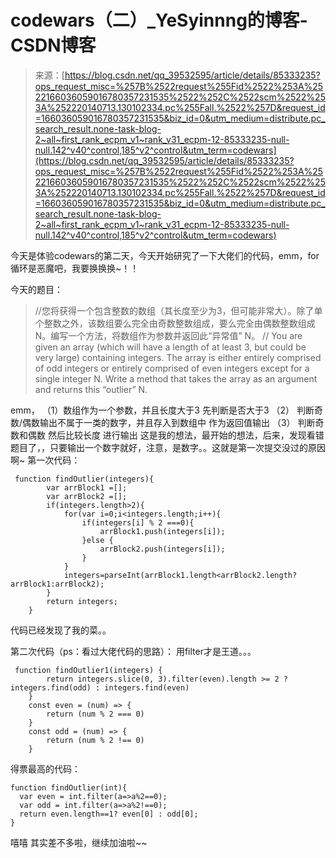 <!--yml
category: codewars
date: 2022-08-13 11:40:15
-->

# codewars（二）_YeSyinnng的博客-CSDN博客

> 来源：[https://blog.csdn.net/qq_39532595/article/details/85333235?ops_request_misc=%257B%2522request%255Fid%2522%253A%2522166036059016780357231535%2522%252C%2522scm%2522%253A%252220140713.130102334.pc%255Fall.%2522%257D&request_id=166036059016780357231535&biz_id=0&utm_medium=distribute.pc_search_result.none-task-blog-2~all~first_rank_ecpm_v1~rank_v31_ecpm-12-85333235-null-null.142^v40^control,185^v2^control&utm_term=codewars](https://blog.csdn.net/qq_39532595/article/details/85333235?ops_request_misc=%257B%2522request%255Fid%2522%253A%2522166036059016780357231535%2522%252C%2522scm%2522%253A%252220140713.130102334.pc%255Fall.%2522%257D&request_id=166036059016780357231535&biz_id=0&utm_medium=distribute.pc_search_result.none-task-blog-2~all~first_rank_ecpm_v1~rank_v31_ecpm-12-85333235-null-null.142^v40^control,185^v2^control&utm_term=codewars)

今天是体验codewars的第二天，今天开始研究了一下大佬们的代码，emm，for循环是恶魔吧，我要换换换~！！

今天的题目：

> //您将获得一个包含整数的数组（其长度至少为3，但可能非常大）。除了单个整数之外，该数组要么完全由奇数整数组成，要么完全由偶数整数组成N。编写一个方法，将数组作为参数并返回此“异常值”
> N。 // You are given an array (which will have a length of at least
> 3, but could be very large) containing integers. The array is either
> entirely comprised of odd integers or entirely comprised of even
> integers except for a single integer N. Write a method that takes the
> array as an argument and returns this “outlier” N.

emm，
（1）数组作为一个参数，并且长度大于3 先判断是否大于3
（2） 判断奇数/偶数输出不属于一类的数字，并且存入到数组中 作为返回值输出
（3） 判断奇数和偶数 然后比较长度 进行输出
这是我的想法，最开始的想法，后来，发现看错题目了，，只要输出一个数字就好，注意，是数字。。这就是第一次提交没过的原因啊~
第一次代码：

```
 function findOutlier(integers){
        var arrBlock1 =[];
        var arrBlock2 =[];
        if(integers.length>2){
            for(var i=0;i<integers.length;i++){
                if(integers[i] % 2 ===0){
                    arrBlock1.push(integers[i]);
                }else {
                    arrBlock2.push(integers[i]);
                }
            }
            integers=parseInt(arrBlock1.length<arrBlock2.length?arrBlock1:arrBlock2);
        }
        return integers;
    } 
```

代码已经发现了我的菜。。

第二次代码（ps：看过大佬代码的思路）：
用filter才是王道。。。

```
 function findOutlier1(integers) {
        return integers.slice(0, 3).filter(even).length >= 2 ? integers.find(odd) : integers.find(even)
    }
    const even = (num) => {
        return (num % 2 === 0)
    }
    const odd = (num) => {
        return (num % 2 !== 0)
    } 
```

得票最高的代码：

```
function findOutlier(int){
  var even = int.filter(a=>a%2==0);
  var odd = int.filter(a=>a%2!==0);
  return even.length==1? even[0] : odd[0];
} 
```

嘻嘻 其实差不多啦，继续加油啦~~
